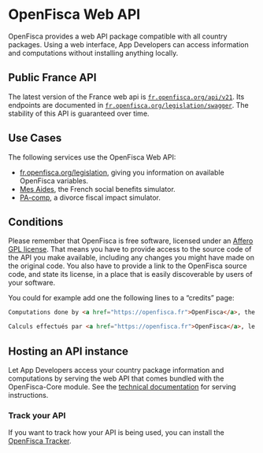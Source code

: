 # OpenFisca Web API

OpenFisca provides a web API package compatible with all country packages.
Using a web interface, App Developers can access information and computations without installing anything locally.

## Public France API

The latest version of the France web api is [`fr.openfisca.org/api/v21`](https://fr.openfisca.org/api/v21).
Its endpoints are documented in [`fr.openfisca.org/legislation/swagger`](https://fr.openfisca.org/legislation/swagger).
The stability of this API is guaranteed over time.

## Use Cases

The following services use the OpenFisca Web API:

- [fr.openfisca.org/legislation](https://fr.openfisca.org/legislation), giving you information on available OpenFisca variables.
- [Mes Aides](https://mes-aides.gouv.fr), the French social benefits simulator.
- [PA-comp](https://pa-comp.firebaseapp.com), a divorce fiscal impact simulator.

## Conditions

Please remember that OpenFisca is free software, licensed under an [Affero GPL license](https://choosealicense.com/licenses/agpl-3.0/). That means you have to provide access to the source code of the API you make available, including any changes you might have made on the original code. You also have to provide a link to the OpenFisca source code, and state its license, in a place that is easily discoverable by users of your software.

You could for example add one the following lines to a “credits” page:

```html
Computations done by <a href="https://openfisca.fr">OpenFisca</a>, the <a href="https://choosealicense.com/licenses/agpl-3.0/" title="AGPL-3.0">free and open-source</a> social and fiscal computation engine. Source code available at <a href="https://github.com/openfisca">github.com/openfisca</a>.
```

```html
Calculs effectués par <a href="https://openfisca.fr">OpenFisca</a>, le moteur <a href="https://choosealicense.com/licenses/agpl-3.0/" title="AGPL-3.0">libre et ouvert</a> du système social et fiscal. Code source disponible sur <a href="https://github.com/openfisca">github.com/openfisca</a>.
```
## Hosting an API instance

Let App Developers access your country package information and computations by serving the web API that comes bundled with the OpenFisca-Core module. See the [technical documentation](https://github.com/openfisca/openfisca-core#serving-the-api) for serving instructions.

### Track your API

If you want to track how your API is being used, you can install the [OpenFisca Tracker](https://github.com/openfisca/openfisca-core#tracker).
